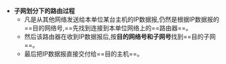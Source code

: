- **子网划分下的路由过程** 
	- 凡是从其他网络发送给本单位某台主机的IP数据报,仍然是根据IP数据报的==目的网络号,==先找到连接到本单位网络上的==路由器==。
	- 然后该路由器在收到IP数据报后,按**目的网络号和子网号**找到==目的子网==。
	- 最后把IP数据报直接交付给==目的主机==。